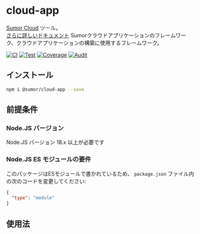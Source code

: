 # cloud-app

[Sumor Cloud](https://sumor.cloud) ツール。  
[さらに詳しいドキュメント](https://sumor.cloud/cloud-app)
Sumorクラウドアプリケーションのフレームワーク、クラウドアプリケーションの構築に使用するフレームワーク。

[![CI](https://github.com/sumor-cloud/cloud-app/actions/workflows/ci.yml/badge.svg)](https://github.com/sumor-cloud/cloud-app/actions/workflows/ci.yml)
[![Test](https://github.com/sumor-cloud/cloud-app/actions/workflows/ut.yml/badge.svg)](https://github.com/sumor-cloud/cloud-app/actions/workflows/ut.yml)
[![Coverage](https://github.com/sumor-cloud/cloud-app/actions/workflows/coverage.yml/badge.svg)](https://github.com/sumor-cloud/cloud-app/actions/workflows/coverage.yml)
[![Audit](https://github.com/sumor-cloud/cloud-app/actions/workflows/audit.yml/badge.svg)](https://github.com/sumor-cloud/cloud-app/actions/workflows/audit.yml)

## インストール

```bash
npm i @sumor/cloud-app --save
```

## 前提条件

### Node.JS バージョン

Node.JS バージョン 18.x 以上が必要です

### Node.JS ES モジュールの要件

このパッケージはESモジュールで書かれているため、
`package.json` ファイル内の次のコードを変更してください:

```json
{
  "type": "module"
}
```

## 使用法
